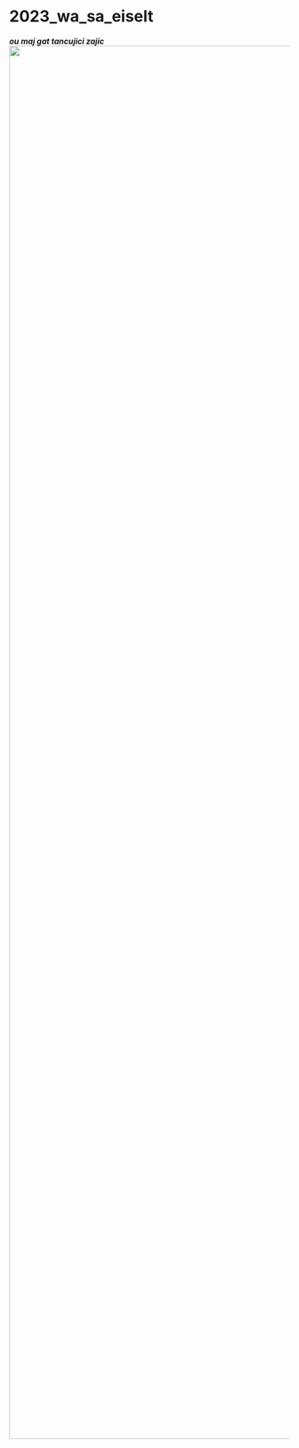 # 2023_wa_sa_eiselt

***ou maj gat tancujici zajic***
<img src="https://media.discordapp.net/attachments/995477056425054230/999842645176234034/ezgif-4-04488ff962.gif" width="2500" height="2500" />

